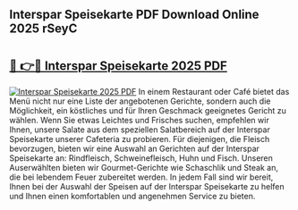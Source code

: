 ## Interspar Speisekarte PDF Download Online 2025 rSeyC

# <h2><a href="http://gc9gbz.nevu.top/?p=Interspar+Speisekarte">🔗 👉🔴 Interspar Speisekarte 2025 PDF</a></h2>

[![Interspar Speisekarte 2025 PDF](https://i.imgur.com/dBaPXMq.png)](http://gc9gbz.nevu.top/?p=Interspar+Speisekarte)
In einem Restaurant oder Café bietet das Menü nicht nur eine Liste der angebotenen Gerichte, sondern auch die Möglichkeit, ein köstliches und für Ihren Geschmack geeignetes Gericht zu wählen. Wenn Sie etwas Leichtes und Frisches suchen, empfehlen wir Ihnen, unsere Salate aus dem speziellen Salatbereich auf der Interspar Speisekarte unserer Cafeteria zu probieren. Für diejenigen, die Fleisch bevorzugen, bieten wir eine Auswahl an Gerichten auf der Interspar Speisekarte an: Rindfleisch, Schweinefleisch, Huhn und Fisch. Unseren Auserwählten bieten wir Gourmet-Gerichte wie Schaschlik und Steak an, die bei lebendem Feuer zubereitet werden. In jedem Fall sind wir bereit, Ihnen bei der Auswahl der Speisen auf der Interspar Speisekarte zu helfen und Ihnen einen komfortablen und angenehmen Service zu bieten.
